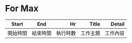 # For Max
| Start | End | Hr | Title | Detail|
|----------|:-------------:|------:| ------:| ------:|
| 開始時間 | 結束時間 | 執行時數 | 工作主題 | 工作內容 |